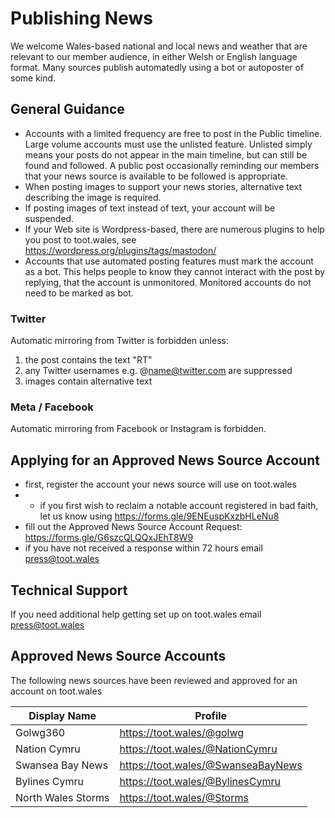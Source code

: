 # Publishing News
We welcome Wales-based national and local news and weather that are relevant to our member audience, in either Welsh or English language format. Many sources publish automatedly using a bot or autoposter of some kind.

## General Guidance
- Accounts with a limited frequency are free to post in the Public timeline. Large volume accounts must use the unlisted feature. Unlisted simply means your posts do not appear in the main timeline, but can still be found and followed. A public post occasionally reminding our members that your news source is available to be followed is appropriate.
- When posting images to support your news stories, alternative text describing the image is required.
- If posting images of text instead of text, your account will be suspended.
- If your Web site is Wordpress-based, there are numerous plugins to help you post to toot.wales, see https://wordpress.org/plugins/tags/mastodon/
- Accounts that use automated posting features must mark the account as a bot. This helps people to know they cannot interact with the post by replying, that the account is unmonitored. Monitored accounts do not need to be marked as bot.

### Twitter
Automatic mirroring from Twitter is forbidden unless:
1. the post contains the text "RT"
2. any Twitter usernames e.g. @name@twitter.com are suppressed
3. images contain alternative text

### Meta / Facebook
Automatic mirroring from Facebook or Instagram is forbidden.

## Applying for an Approved News Source Account
 - first, register the account your news source will use on toot.wales
 - - if you first wish to reclaim a notable account registered in bad faith, let us know using https://forms.gle/9ENEuspKxzbHLeNu8
 - fill out the Approved News Source Account Request: https://forms.gle/G6szcQLQQxJEhT8W9
 - if you have not received a response within 72 hours email press@toot.wales
 
## Technical Support
If you need additional help getting set up on toot.wales email press@toot.wales

## Approved News Source Accounts
The following news sources have been reviewed and approved for an account on toot.wales

| Display Name  | Profile |
| ------------- | ------------- |
| Golwg360 | https://toot.wales/@golwg |
| Nation Cymru | https://toot.wales/@NationCymru |
| Swansea Bay News | https://toot.wales/@SwanseaBayNews |
| Bylines Cymru | https://toot.wales/@BylinesCymru |
| North Wales Storms | https://toot.wales/@Storms |
